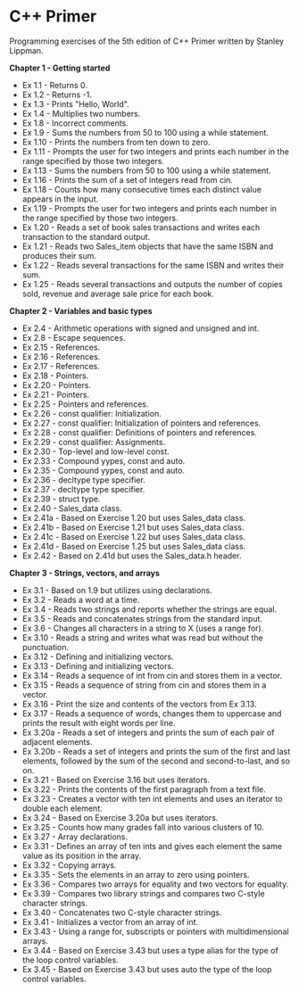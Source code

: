 # C++ Primer

Programming exercises of the 5th edition of C++ Primer written by Stanley Lippman.

**Chapter 1 - Getting started**

* Ex 1.1 - Returns 0.
* Ex 1.2 - Returns -1.
* Ex 1.3 - Prints "Hello, World".
* Ex 1.4 - Multiplies two numbers.
* Ex 1.8 - Incorrect comments.
* Ex 1.9 - Sums the numbers from 50 to 100 using a while statement.
* Ex 1.10 - Prints the numbers from ten down to zero.
* Ex 1.11 - Prompts the user for two integers and prints each number in the range specified by those two integers.
* Ex 1.13 - Sums the numbers from 50 to 100 using a while statement.
* Ex 1.16 - Prints the sum of a set of integers read from cin.
* Ex 1.18 - Counts how many consecutive times each distinct value appears in the input.
* Ex 1.19 - Prompts the user for two integers and prints each number in the range specified by those two integers.
* Ex 1.20 - Reads a set of book sales transactions and writes each transaction to the standard output.
* Ex 1.21 - Reads two Sales_item objects that have the same ISBN and produces their sum.
* Ex 1.22 - Reads several transactions for the same ISBN and writes their sum.
* Ex 1.25 - Reads several transactions and outputs the number of copies sold, revenue and average sale price for each book.

**Chapter 2 - Variables and basic types**

* Ex 2.4 - Arithmetic operations with signed and unsigned and int.
* Ex 2.8 - Escape sequences.
* Ex 2.15 - References.
* Ex 2.16 - References.
* Ex 2.17 - References.
* Ex 2.18 - Pointers.
* Ex 2.20 - Pointers.
* Ex 2.21 - Pointers.
* Ex 2.25 - Pointers and references.
* Ex 2.26 - const qualifier: Initialization.
* Ex 2.27 - const qualifier: Initialization of pointers and references.
* Ex 2.28 - const qualifier: Definitions of pointers and references.
* Ex 2.29 - const qualifier: Assignments.
* Ex 2.30 - Top-level and low-level const.
* Ex 2.33 - Compound yypes, const and auto.
* Ex 2.35 - Compound yypes, const and auto.
* Ex 2.36 - decltype type specifier.
* Ex 2.37 - decltype type specifier.
* Ex 2.39 - struct type.
* Ex 2.40 - Sales_data class.
* Ex 2.41a - Based on Exercise 1.20 but uses Sales_data class.
* Ex 2.41b - Based on Exercise 1.21 but uses Sales_data class.
* Ex 2.41c - Based on Exercise 1.22 but uses Sales_data class.
* Ex 2.41d - Based on Exercise 1.25 but uses Sales_data class.
* Ex 2.42 - Based on 2.41d but uses the Sales_data.h header.

**Chapter 3 - Strings, vectors, and arrays**

* Ex 3.1 - Based on 1.9 but utilizes using declarations.
* Ex 3.2 - Reads a word at a time.
* Ex 3.4 - Reads two strings and reports whether the strings are equal.
* Ex 3.5 - Reads and concatenates strings from the standard input.
* Ex 3.6 - Changes all characters in a string to X (uses a range for).
* Ex 3.10 - Reads a string and writes what was read but without the punctuation.
* Ex 3.12 - Defining and initializing vectors.
* Ex 3.13 - Defining and initializing vectors.
* Ex 3.14 - Reads a sequence of int from cin and stores them in a vector.
* Ex 3.15 - Reads a sequence of string from cin and stores them in a vector.
* Ex 3.16 - Print the size and contents of the vectors from Ex 3.13.
* Ex 3.17 - Reads a sequence of words, changes them to uppercase and prints the result with eight words per line.
* Ex 3.20a - Reads a set of integers and prints the sum of each pair of adjacent elements.
* Ex 3.20b - Reads a set of integers and prints the sum of the first and last elements, followed by the sum of the second and second-to-last, and so on.
* Ex 3.21 - Based on Exercise 3.16 but uses iterators.
* Ex 3.22 - Prints the contents of the first paragraph from a text file.
* Ex 3.23 - Creates a vector with ten int elements and uses an iterator to double each element.
* Ex 3.24 - Based on Exercise 3.20a but uses iterators.
* Ex 3.25 - Counts how many grades fall into various clusters of 10.
* Ex 3.27 - Array declarations.
* Ex 3.31 - Defines an array of ten ints and gives each element the same value as its position in the array.
* Ex 3.32 - Copying arrays.
* Ex 3.35 - Sets the elements in an array to zero using pointers.
* Ex 3.36 - Compares two arrays for equality and two vectors for equality.
* Ex 3.39 - Compares two library strings and compares two C-style character strings.
* Ex 3.40 - Concatenates two C-style character strings.
* Ex 3.41 - Initializes a vector from an array of int.
* Ex 3.43 - Using a range for, subscripts or pointers with multidimensional arrays.
* Ex 3.44 - Based on Exercise 3.43 but uses a type alias for the type of the loop control variables.
* Ex 3.45 - Based on Exercise 3.43 but uses auto the type of the loop control variables.
